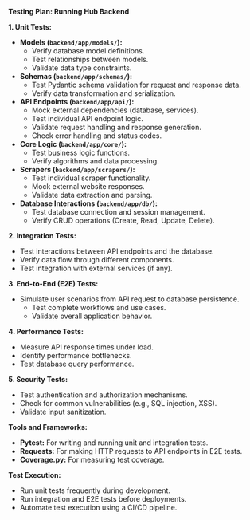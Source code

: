 **Testing Plan: Running Hub Backend**

**1. Unit Tests:**

*   **Models (`backend/app/models/`):**
    *   Verify database model definitions.
    *   Test relationships between models.
    *   Validate data type constraints.
*   **Schemas (`backend/app/schemas/`):**
    *   Test Pydantic schema validation for request and response data.
    *   Verify data transformation and serialization.
*   **API Endpoints (`backend/app/api/`):**
    *   Mock external dependencies (database, services).
    *   Test individual API endpoint logic.
    *   Validate request handling and response generation.
    *   Check error handling and status codes.
*   **Core Logic (`backend/app/core/`):**
    *   Test business logic functions.
    *   Verify algorithms and data processing.
*   **Scrapers (`backend/app/scrapers/`):**
    *   Test individual scraper functionality.
    *   Mock external website responses.
    *   Validate data extraction and parsing.
*   **Database Interactions (`backend/app/db/`):**
    *   Test database connection and session management.
    *   Verify CRUD operations (Create, Read, Update, Delete).

**2. Integration Tests:**

*   Test interactions between API endpoints and the database.
*   Verify data flow through different components.
*   Test integration with external services (if any).

**3. End-to-End (E2E) Tests:**

*   Simulate user scenarios from API request to database persistence.
    *   Test complete workflows and use cases.
    *   Validate overall application behavior.

**4. Performance Tests:**

*   Measure API response times under load.
*   Identify performance bottlenecks.
*   Test database query performance.

**5. Security Tests:**

*   Test authentication and authorization mechanisms.
*   Check for common vulnerabilities (e.g., SQL injection, XSS).
*   Validate input sanitization.

**Tools and Frameworks:**

*   **Pytest:** For writing and running unit and integration tests.
*   **Requests:** For making HTTP requests to API endpoints in E2E tests.
*   **Coverage.py:** For measuring test coverage.

**Test Execution:**

*   Run unit tests frequently during development.
*   Run integration and E2E tests before deployments.
*   Automate test execution using a CI/CD pipeline. 